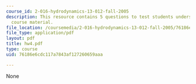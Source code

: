 ```yaml
---
course_id: 2-016-hydrodynamics-13-012-fall-2005
description: This resource contains 5 questions to test students understanding of
  course material.
file_location: /coursemedia/2-016-hydrodynamics-13-012-fall-2005/76186e6cdc117a7843af127260659aaa_hw4.pdf
file_type: application/pdf
layout: pdf
title: hw4.pdf
type: course
uid: 76186e6cdc117a7843af127260659aaa

---
```

None